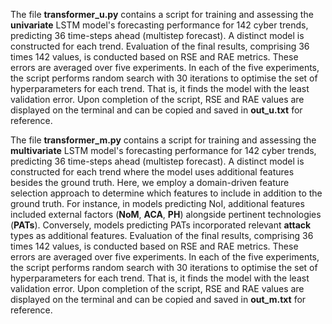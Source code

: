 The file **transformer_u.py** contains a script for training and assessing the **univariate** LSTM model's forecasting performance for 142 cyber trends, predicting 36 time-steps ahead (multistep forecast). A distinct model is constructed for each trend. Evaluation of the final results, comprising 36 times 142 values, is conducted based on RSE and RAE metrics. These errors are averaged over five experiments. In each of the five experiments, the script performs random search with 30 iterations to optimise the set of hyperparameters for each trend. That is, it finds the model with the least validation error. Upon completion of the script, RSE and RAE values are displayed on the terminal and can be copied and saved in **out_u.txt** for reference.

The file **transformer_m.py** contains a script for training and assessing the **multivariate** LSTM model's forecasting performance for 142 cyber trends, predicting 36 time-steps ahead (multistep forecast). A distinct model is constructed for each trend where the model uses additional features besides the ground truth. Here, we employ a domain-driven feature selection approach to determine which features to include in addition to the ground truth. For instance, in models predicting NoI, additional features included external factors (**NoM**, **ACA**, **PH**) alongside pertinent technologies (**PATs**). Conversely, models predicting PATs incorporated relevant **attack** types as additional features. Evaluation of the final results, comprising 36 times 142 values, is conducted based on RSE and RAE metrics. These errors are averaged over five experiments. In each of the five experiments, the script performs random search with 30 iterations to optimise the set of hyperparameters for each trend. That is, it finds the model with the least validation error. Upon completion of the script, RSE and RAE values are displayed on the terminal and can be copied and saved in **out_m.txt** for reference.


